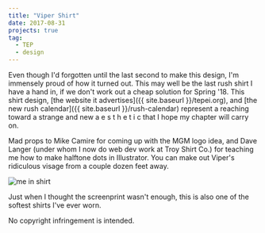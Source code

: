 ```yaml
---
title: "Viper Shirt"
date: 2017-08-31
projects: true
tag:
  - TEP
  - design
---
```


<!-- TODO link design thumbnail in Front Matter for Open Graph -->
<!-- TODO Fix OpenSeadragon embed -->
<!-- <div id="viper-shirt-toolbar" class="osd-toolbar"></div>
<div id="viper-shirt" class="osd"></div>
<script src="/assets/js/openseadragon/openseadragon.min.js"></script>
<script type="text/javascript">
    var viewer = OpenSeadragon({
        id: "viper-shirt",
        prefixUrl: "/assets/js/openseadragon/images/",
        tileSources: "https://raw.githubusercontent.com/dawneraq/gh-pages-resources/master/viper-shirt.dzi",
        showNavigator: true,
        toolbar: "viper-shirt-toolbar"
    });
</script> -->

Even though I'd forgotten until the last second to make this design, I'm immensely proud of how it turned out. This may well be the last rush shirt I have a hand in, if we don't work out a cheap solution for Spring '18. This shirt design, [the website it advertises]({{ site.baseurl }}/tepei.org), and [the new rush calendar]({{ site.baseurl }}/rush-calendar) represent a reaching toward a strange and new a e s t h e t i c that I hope my chapter will carry on.

Mad props to Mike Camire for coming up with the MGM logo idea, and Dave Langer (under whom I now do web dev work at Troy Shirt Co.) for teaching me how to make halftone dots in Illustrator. You can make out Viper's ridiculous visage from a couple dozen feet away.

![me in shirt](https://lh3.googleusercontent.com/4AfIbeaeMjIRv2CmHOiU2OLHeDkrhPNS5A8fOYt7w9GO6Oj1XNPhBN7bAhB61LDxtQBzKpW14mpcCgKG3dtIItzLa8jPuMuXOiL8vNF9Rg14p_niTwS5mD_n61R3JF6DiPQqXHJdJxJXKH9HDaIXI93UFif8SgMIzW-W9CabXzTjhhqQpfgK5r_MTmr1k90H9VcWG9q0j7zVBmH28PwFBynxjvs9yNWSM02DCf-RGDvKMvvvoZ_jtH0LhKy8c2B5vqyoGnqAkhGBRRxCw_lQzFwFrsYcafUbdlMaqYVpFxgfDt3Wy-4DD6NWhvZaZYZ0Ze8StLpS8nr4AcQOGPC60IcKi81L2e3XMPHAt5dpOeH3Y_mtzKDddNQZ8n3BdyS3KV5HBjTz_snCEcxrxeAKCwdtPwPZsJ7OTU_my9_9hZs0jat_MFnb9p8IN7uWiyTskgEuvi4UoXYxk6a6sfNLZ370oZnnXxTrL7CNR6m6V4xICN_7hZKOq39uVJA_jGyAMFk_xBtZEuxN5HgkZdBmP7pWn9i7-EzpLIPngZ8iyV-fP959nbdVWgg8IOARMx0WHIO76stb5oRYDrhfyGsV9QFzaZ79rdB82lnFD18=w452-h804-no)

<figcaption class="caption">Just when I thought the screenprint wasn't enough, this is also one of the softest shirts I've ever worn.</figcaption>

No copyright infringement is intended.
